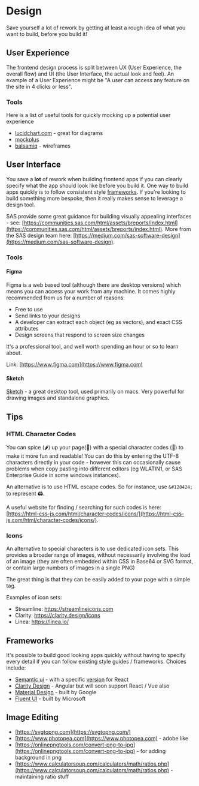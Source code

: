 Design
====================

Save yourself a lot of rework by getting at least a rough idea of what you want to build, before you build it!

## User Experience
The frontend design process is split between UX (User Experience, the overall flow) and UI (the User Interface, the actual look and feel).  An example of a User Experience might be "A user can access any feature on the site in 4 clicks or less".

### Tools
Here is a list of useful tools for quickly mocking up a potential user experience

* [lucidchart.com](https://lucidchart.com) - great for diagrams
* [mockplus](https://www.mockplus.com/)
* [balsamiq](https://balsamiq.com/) - wireframes

## User Interface
You save a **lot** of rework when building frontend apps if you can clearly specify what the app should look like before you build it.  One way to build apps quickly is to follow consistent style [frameworks](##frameworks).  If you're looking to build something more bespoke, then it really makes sense to leverage a design tool.

SAS provide some great guidance for building visually appealing interfaces - see: [https://communities.sas.com/html/assets/breports/index.html](https://communities.sas.com/html/assets/breports/index.html). More from the SAS design team here: [https://medium.com/sas-software-design](https://medium.com/sas-software-design).

### Tools

#### Figma
Figma is a web based tool (although there are desktop versions) which means you can access your work from any machine.  It comes highly recommended from us for a number of reasons:

* Free to use
* Send links to your designs
* A developer can extract each object (eg as vectors), and exact CSS attributes
* Design screens that respond to screen size changes

It's a professional tool, and well worth spending an hour or so to learn about.

Link:  [https://www.figma.com](https://www.figma.com)

#### Sketch
[Sketch](https://www.sketch.com/) - a great desktop tool, used primarily on macs.  Very powerful for drawing images and standalone graphics.

## Tips

### HTML Character Codes

You can spice (&#127798;) up your page(📃) with a special character codes (&#127752;) to make it more fun and readable!  You can do this by entering the UTF-8 characters directly in your code - however this can occasionally cause problems when copy pasting into different editors (eg WLATIN1, or SAS Enterprise Guide in some windows instances).

An alternative is to use HTML escape codes.  So for instance, use `&#128424;` to represent &#128424;.

A useful website for finding / searching for such codes is here: [https://html-css-js.com/html/character-codes/icons/](https://html-css-js.com/html/character-codes/icons/).

### Icons
An alternative to special characters is to use dedicated icon sets.  This provides a broader range of images, without necessarily involving the load of an image (they are often embedded within CSS in Base64 or SVG format, or contain large numbers of images in a single PNG)

The great thing is that they can be easily added to your page with a simple tag.

Examples of icon sets:

* Streamline: https://streamlineicons.com
* Clarity:  https://clarity.design/icons
* Linea:  https://linea.io/

## Frameworks
It's possible to build good looking apps quickly without having to specify every detail if you can follow existing style guides / frameworks.  Choices include:

* [Semantic ui](https://semantic-ui.com/) - with a specific [version](https://react.semantic-ui.com/) for React
* [Clarity Design](https://clarity.design) - Angular but will soon support React / Vue also
* [Material Design](https://material.io/design/) - built by Google
* [Fluent UI](https://developer.microsoft.com/en-us/fluentui#/controls/web) - built by Microsoft

## Image Editing

* [https://svgtopng.com](https://svgtopng.com/)
* [https://www.photopea.com](https://www.photopea.com) - adobe like
* [https://onlinepngtools.com/convert-png-to-jpg](https://onlinepngtools.com/convert-png-to-jpg) - for adding background in png
* [https://www.calculatorsoup.com/calculators/math/ratios.php](https://www.calculatorsoup.com/calculators/math/ratios.php) - maintaining ratio stuff


<meta name="description" content="Build great looking SAS Web apps by following design principles and using industry frameworks">
